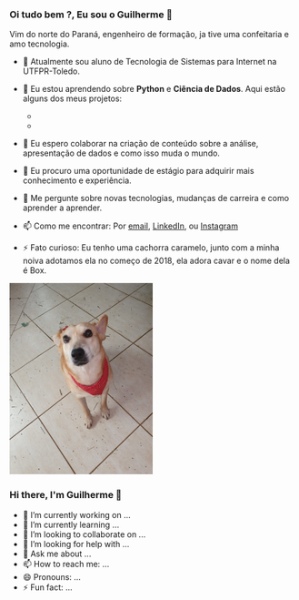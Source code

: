 ### Oi tudo bem ?, Eu sou o Guilherme 👋

Vim do norte do Paraná, engenheiro de formação, ja tive uma confeitaria e amo tecnologia.

- 🔭 Atualmente sou aluno de Tecnologia de Sistemas para Internet na UTFPR-Toledo.
- 🌱 Eu estou aprendendo sobre **Python** e **Ciência de Dados**. Aqui estão alguns dos meus projetos:
  
  -
  - 
- 👯 Eu espero colaborar na criação de conteúdo sobre a análise, apresentação de dados e como isso muda o mundo.
- 🤔 Eu procuro uma oportunidade de estágio para adquirir mais conhecimento e experiência.
- 💬 Me pergunte sobre novas tecnologias, mudanças de carreira e como aprender a aprender.
- 📫 Como me encontrar: Por [email](guilhermag@gmail.com), [LinkedIn](https://www.linkedin.com/in/guilherme-gabriel-22961610a/), ou [Instagram](https://www.instagram.com/guilherme.ag.93/)
- ⚡ Fato curioso: Eu tenho uma cachorra caramelo, junto com a minha noiva adotamos ela no começo de 2018, ela adora cavar e o nome dela é Box.
<img src="box.jpg" width=50% height=50% >

### Hi there, I'm Guilherme 👋

- 🔭 I’m currently working on ...
- 🌱 I’m currently learning ...
- 👯 I’m looking to collaborate on ...
- 🤔 I’m looking for help with ...
- 💬 Ask me about ...
- 📫 How to reach me: ...
- 😄 Pronouns: ...
- ⚡ Fun fact: ...


